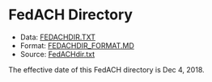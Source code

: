# FedACH Directory

* Data: [FEDACHDIR.TXT](../data/FedACHdir.txt)
* Format: [FEDACHDIR_FORMAT.MD](FEDACHDIR_FORMAT.MD)
* Source: [FedACHdir.txt](https://frbservices.org/EPaymentsDirectory/FedACHdir.txt)

The effective date of this FedACH directory is Dec 4, 2018.
